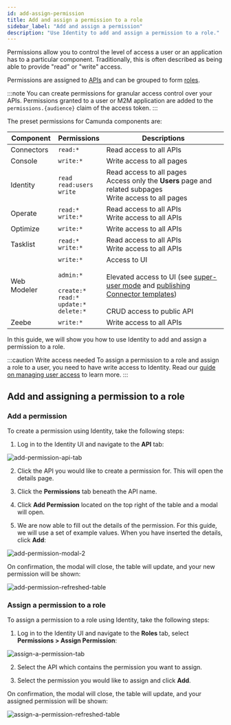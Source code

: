 ```yaml
---
id: add-assign-permission
title: Add and assign a permission to a role
sidebar_label: "Add and assign a permission"
description: "Use Identity to add and assign a permission to a role."
---
```


Permissions allow you to control the level of access a user or an application has to a particular component. Traditionally, this is often described as being able to provide "read" or "write" access.

Permissions are assigned to [APIs](/self-managed/identity/user-guide/additional-features/adding-an-api.md) and can be grouped to form
[roles](/self-managed/identity/user-guide/roles/add-assign-role.md).

:::note
You can create permissions for granular access control over your APIs. Permissions granted to a user or M2M application are added to the `permissions.{audience}` claim of the access token.
:::

The preset permissions for Camunda components are:

| Component   | Permissions                                                                                           | Descriptions                                                                                                                                                                                                                                                                                                               |
| ----------- | ----------------------------------------------------------------------------------------------------- | -------------------------------------------------------------------------------------------------------------------------------------------------------------------------------------------------------------------------------------------------------------------------------------------------------------------------- |
| Connectors  | `read:*`                                                                                              | Read access to all APIs                                                                                                                                                                                                                                                                                                    |
| Console     | `write:*`                                                                                             | Write access to all pages                                                                                                                                                                                                                                                                                                  |
| Identity    | `read` <br/> `read:users` <br/> `write`                                                               | Read access to all pages <br/> Access only the **Users** page and related subpages <br/> Write access to all pages                                                                                                                                                                                                         |
| Operate     | `read:*` <br/> `write:*`                                                                              | Read access to all APIs <br/> Write access to all APIs                                                                                                                                                                                                                                                                     |
| Optimize    | `write:*`                                                                                             | Write access to all APIs                                                                                                                                                                                                                                                                                                   |
| Tasklist    | `read:*` <br/> `write:*`                                                                              | Read access to all APIs <br/> Write access to all APIs                                                                                                                                                                                                                                                                     |
| Web Modeler | `write:*` <br/><br/> `admin:*` <br/><br/> `create:*` <br/> `read:*` <br/> `update:*` <br/> `delete:*` | Access to UI <br/><br/> Elevated access to UI (see [super-user mode](../../../../components/modeler/web-modeler/collaboration.md#super-user-mode) and [publishing Connector templates](../../../../components/connectors/manage-connector-templates.md#publish-a-connector-template)) <br/><br/> CRUD access to public API |
| Zeebe       | `write:*`                                                                                             | Write access to all APIs                                                                                                                                                                                                                                                                                                   |

In this guide, we will show you how to use Identity to add and assign a permission to a role.

:::caution Write access needed
To assign a permission to a role and assign a role to a user, you need to have write access to Identity.
Read our [guide on managing user access](/self-managed/identity/user-guide/authorizations/managing-user-access.md) to learn more.
:::

## Add and assigning a permission to a role

### Add a permission

To create a permission using Identity, take the following steps:

1. Log in to the Identity UI and navigate to the **API** tab:

![add-permission-api-tab](../img/add-api-tab.png)

2. Click the API you would like to create a permission for. This will open the details page.

3. Click the **Permissions** tab beneath the API name.

4. Click **Add Permission** located on the top right of the table and a modal will open.

5. We are now able to fill out the details of the permission. For this guide, we will use a set of example values. When you have inserted the details, click **Add**:

![add-permission-modal-2](../img/add-permission-modal-2.png)

On confirmation, the modal will close, the table will update, and your new permission will be shown:

![add-permission-refreshed-table](../img/add-permission-refreshed-table.png)

### Assign a permission to a role

To assign a permission to a role using Identity, take the following steps:

1. Log in to the Identity UI and navigate to the **Roles** tab, select **Permissions > Assign Permission**:

![assign-a-permission-tab](../img/assign-a-permission-tab.png)

2. Select the API which contains the permission you want to assign.

3. Select the permission you would like to assign and click **Add**.

On confirmation, the modal will close, the table will update, and your assigned permission will be shown:

![assign-a-permission-refreshed-table](../img/assign-a-permission-refreshed-table.png)
